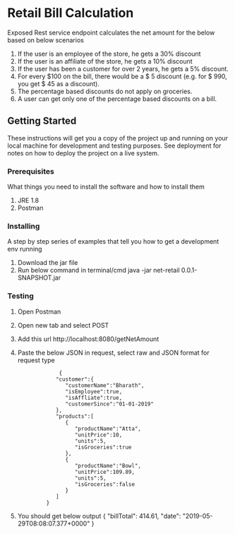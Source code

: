 # Retail Bill Calculation

Exposed Rest service endpoint calculates the net amount for the below based on below scenarios

1. If the user is an employee of the store, he gets a 30% discount
2. If the user is an affiliate of the store, he gets a 10% discount
3. If the user has been a customer for over 2 years, he gets a 5% discount.
4. For every $100 on the bill, there would be a $ 5 discount (e.g. for $ 990, you get $ 45
as a discount).
5. The percentage based discounts do not apply on groceries.
6. A user can get only one of the percentage based discounts on a bill.

## Getting Started

These instructions will get you a copy of the project up and running on your local machine for development and testing purposes. See deployment for notes on how to deploy the project on a live system.

### Prerequisites

What things you need to install the software and how to install them

1) JRE 1.8
2) Postman

### Installing

A step by step series of examples that tell you how to get a development env running

1) Download the jar file
2) Run below command in terminal/cmd
    java -jar net-retail 0.0.1-SNAPSHOT.jar


### Testing

1) Open Postman
2) Open new tab and select POST
3) Add this url http://localhost:8080/getNetAmount
4) Paste the below JSON in request, select raw and JSON format for request type
    
                    {
                   "customer":{
                      "customerName":"Bharath",
                      "isEmployee":true,
                      "isAffliate":true,
                      "customerSince":"01-01-2019"
                   },
                   "products":[
                      {
                         "productName":"Atta",
                         "unitPrice":10,
                         "units":5,
                         "isGroceries":true
                      },
                      {
                         "productName":"Bowl",
                         "unitPrice":109.89,
                         "units":5,
                         "isGroceries":false
                      }
                   ]
                }
  5) You should get below output
     {
    "billTotal": 414.61,
    "date": "2019-05-29T08:08:07.377+0000"
     }
